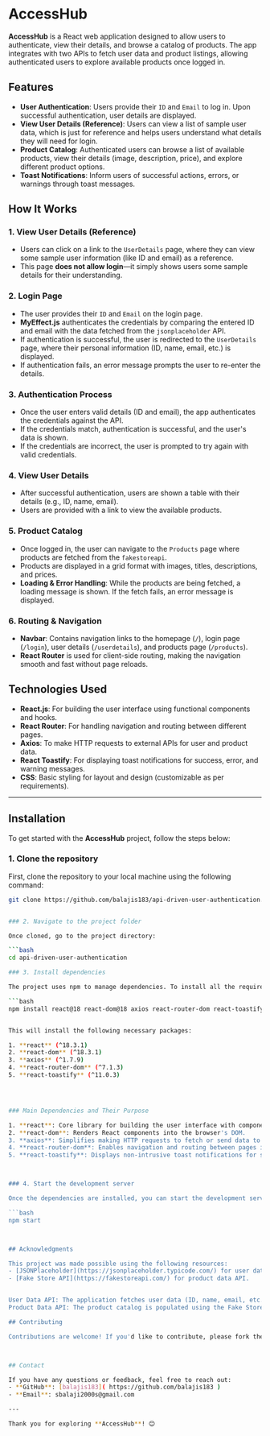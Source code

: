 # AccessHub

**AccessHub** is a React web application designed to allow users to authenticate, view their details, and browse a catalog of products. The app integrates with two APIs to fetch user data and product listings, allowing authenticated users to explore available products once logged in.

## Features

- **User Authentication**: Users provide their `ID` and `Email` to log in. Upon successful authentication, user details are displayed.
- **View User Details (Reference)**: Users can view a list of sample user data, which is just for reference and helps users understand what details they will need for login.
- **Product Catalog**: Authenticated users can browse a list of available products, view their details (image, description, price), and explore different product options.
- **Toast Notifications**: Inform users of successful actions, errors, or warnings through toast messages.

## How It Works

### 1. **View User Details (Reference)**

- Users can click on a link to the `UserDetails` page, where they can view some sample user information (like ID and email) as a reference.
- This page **does not allow login**—it simply shows users some sample details for their understanding.

### 2. **Login Page**

- The user provides their `ID` and `Email` on the login page.
- **MyEffect.js** authenticates the credentials by comparing the entered ID and email with the data fetched from the `jsonplaceholder` API.
- If authentication is successful, the user is redirected to the `UserDetails` page, where their personal information (ID, name, email, etc.) is displayed.
- If authentication fails, an error message prompts the user to re-enter the details.

### 3. **Authentication Process**

- Once the user enters valid details (ID and email), the app authenticates the credentials against the API.
- If the credentials match, authentication is successful, and the user's data is shown.
- If the credentials are incorrect, the user is prompted to try again with valid credentials.

### 4. **View User Details**

- After successful authentication, users are shown a table with their details (e.g., ID, name, email).
- Users are provided with a link to view the available products.

### 5. **Product Catalog**

- Once logged in, the user can navigate to the `Products` page where products are fetched from the `fakestoreapi`.
- Products are displayed in a grid format with images, titles, descriptions, and prices.
- **Loading & Error Handling**: While the products are being fetched, a loading message is shown. If the fetch fails, an error message is displayed.

### 6. **Routing & Navigation**

- **Navbar**: Contains navigation links to the homepage (`/`), login page (`/login`), user details (`/userdetails`), and products page (`/products`).
- **React Router** is used for client-side routing, making the navigation smooth and fast without page reloads.

## Technologies Used

- **React.js**: For building the user interface using functional components and hooks.
- **React Router**: For handling navigation and routing between different pages.
- **Axios**: To make HTTP requests to external APIs for user and product data.
- **React Toastify**: For displaying toast notifications for success, error, and warning messages.
- **CSS**: Basic styling for layout and design (customizable as per requirements).

---

## Installation

To get started with the **AccessHub** project, follow the steps below:

### 1. Clone the repository

First, clone the repository to your local machine using the following command:

````bash
git clone https://github.com/balajis183/api-driven-user-authentication.git


### 2. Navigate to the project folder

Once cloned, go to the project directory:

```bash
cd api-driven-user-authentication

### 3. Install dependencies

The project uses npm to manage dependencies. To install all the required dependencies, run the following command:

```bash
npm install react@18 react-dom@18 axios react-router-dom react-toastify


This will install the following necessary packages:

1. **react** (^18.3.1)
2. **react-dom** (^18.3.1)
3. **axios** (^1.7.9)
4. **react-router-dom** (^7.1.3)
5. **react-toastify** (^11.0.3)




### Main Dependencies and Their Purpose

1. **react**: Core library for building the user interface with components and state management.
2. **react-dom**: Renders React components into the browser's DOM.
3. **axios**: Simplifies making HTTP requests to fetch or send data to APIs.
4. **react-router-dom**: Enables navigation and routing between pages in the application.
5. **react-toastify**: Displays non-intrusive toast notifications for success, error, or warning messages.



### 4. Start the development server

Once the dependencies are installed, you can start the development server to view the app in action. Run the following command:

```bash
npm start



## Acknowledgments

This project was made possible using the following resources:
- [JSONPlaceholder](https://jsonplaceholder.typicode.com/) for user data API.
- [Fake Store API](https://fakestoreapi.com/) for product data API.


User Data API: The application fetches user data (ID, name, email, etc.) from the JSONPlaceholder API. This API provides sample user data for testing purposes.
Product Data API: The product catalog is populated using the Fake Store API, which provides a list of sample products, including details like title, description, price, and images.

## Contributing

Contributions are welcome! If you'd like to contribute, please fork the repository and submit a pull request. For major changes, open an issue to discuss your ideas first.



## Contact

If you have any questions or feedback, feel free to reach out:
- **GitHub**: [balajis183]( https://github.com/balajis183 )
- **Email**: sbalaji2000s@gmail.com

---

Thank you for exploring **AccessHub**! 😊

````
